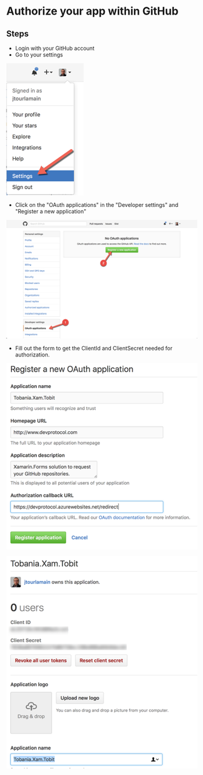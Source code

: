 # Authorize your app within GitHub

## Steps
- Login with your GitHub account
- Go to your settings

![GitHub Settings](art/github_settings.png)

- Click on the "OAuth applications" in the "Developer settings" and "Register a new application"

![Register new app](art/github_oauthapplications.png)

- Fill out the form to get the ClientId and ClientSecret needed for authorization.

![Register your app](art/github_registerApp.png) 

![Registered app](art/github_registeredApp.png)
